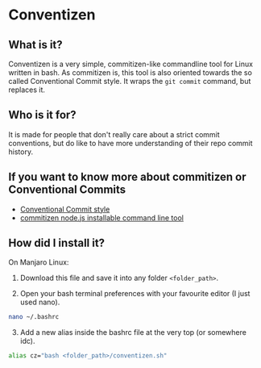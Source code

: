 # Conventizen

## What is it?

Conventizen is a very simple, commitizen-like commandline tool for Linux written in bash. As commitizen is, this tool is also oriented towards the so called Conventional Commit style. It wraps the ```git commit``` command, but replaces it.

## Who is it for?

It is made for people that don't really care about a strict commit conventions, but do like to have more understanding of their repo commit history.

## If you want to know more about commitizen or Conventional Commits

- [Conventional Commit style]()
- [commitizen node.js installable command line tool](https://www.npmjs.com/package/commitizen)

## How did I install it?

On Manjaro Linux:

1. Download this file and save it into any folder ```<folder_path>```.

2. Open your bash terminal preferences with your favourite editor (I just used nano).
```bash
nano ~/.bashrc
```

3. Add a new alias inside the bashrc file at the very top (or somewhere idc).
```bash
alias cz="bash <folder_path>/conventizen.sh"
```